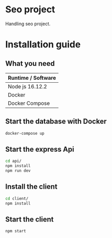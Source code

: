# Seo project

Handling seo project.

# Installation guide

## What you need

| Runtime / Software |
| ------------------ |
| Node js 16.12.2    |
| Docker             |
| Docker Compose     |

## Start the database with Docker

```sh
docker-compose up
```

## Start the express Api

```sh
cd api/
npm install
npm run dev
```

## Install the client

```sh
cd client/
npm install
```

## Start the client

```sh
npm start
```
